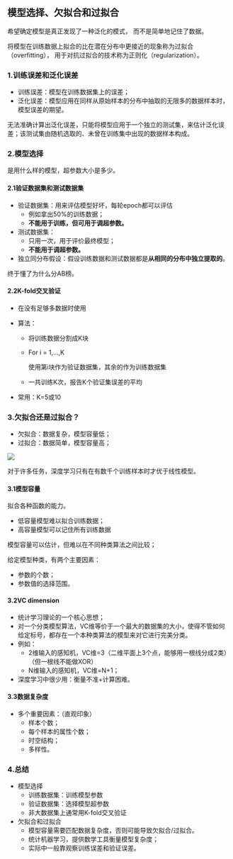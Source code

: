 ## 模型选择、欠拟合和过拟合

希望确定模型是真正发现了一种泛化的模式， 而不是简单地记住了数据。

将模型在训练数据上拟合的比在潜在分布中更接近的现象称为过拟合（overfitting）， 用于对抗过拟合的技术称为正则化（regularization）。

### 1.训练误差和泛化误差

- 训练误差：模型在训练数据集上的误差；
- 泛化误差：模型应用在同样从原始样本的分布中抽取的无限多的数据样本时，模型误差的期望。

无法准确计算出泛化误差，只能将模型应用于一个独立的测试集，来估计泛化误差；该测试集由随机选取的、未曾在训练集中出现的数据样本构成。

### 2.模型选择

是用什么样的模型，超参数大小是多少。

#### 2.1验证数据集和测试数据集

- 验证数据集：用来评估模型好坏，每轮epoch都可以评估
  - 例如拿出50%的训练数据；
  - **不能用于训练，但可用于调超参数。**
- 测试数据集：
  - 只用一次，用于评价最终模型；
  - **不能用于调超参数。**
- 独立同分布假设：假设训练数据和测试数据都是**从相同的分布中独立提取的**。

终于懂了为什么分AB榜。

#### 2.2K-fold交叉验证

- 在没有足够多数据时使用

- 算法：

  - 将训练数据分割成K块

  - For i = 1,...,K

    使用第i块作为验证数据集，其余的作为训练数据集

  - 一共训练K次，报告K个验证集误差的平均

- 常用：K=5或10

### 3.欠拟合还是过拟合？

- 欠拟合：数据复杂，模型容量低；
- 过拟合：数据简单，模型容量高；

![](https://img0.baidu.com/it/u=930714196,2694626340&fm=26&fmt=auto)

对于许多任务，深度学习只有在有数千个训练样本时才优于线性模型。

#### 3.1模型容量

拟合各种函数的能力。

- 低容量模型难以拟合训练数据；
- 高容量模型可以记住所有训练数据

模型容量可以估计，但难以在不同种类算法之间比较；

给定模型种类，有两个主要因素：

- 参数的个数；
- 参数值的选择范围。

#### 3.2VC dimension

- 统计学习理论的一个核心思想；
- 对一个分类模型算法，VC维等价于一个最大的数据集的大小，使得不管如何给定标号，都存在一个本种类算法的模型来对它进行完美分类。
- 例如：
  - 2维输入的感知机，VC维=3（二维平面上3个点，能够用一根线分成2类）（但一根线不能做XOR）
  - N维输入的感知机，VC维=N+1；
- 深度学习中很少用：衡量不准+计算困难。

#### 3.3数据复杂度

- 多个重要因素：（直观印象）
  - 样本个数；
  - 每个样本的属性个数；
  - 时空结构；
  - 多样性。

### 4.总结

- 模型选择
  - 训练数据集：训练模型参数
  - 验证数据集：选择模型超参数
  - 非大数据集上通常用K-fold交叉验证
- 欠拟合和过拟合
  - 模型容量需要匹配数据复杂度，否则可能导致欠拟合/过拟合。
  - 统计机器学习，提供数学工具衡量模型复杂度；
  - 实际中一般靠观察训练误差和验证误差。